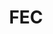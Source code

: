 ---
# This topic lives at
# https://digital.gov/topics/fec

# Topic Title
title: "FEC"

# description — keep it short and clear
# summary: ""

# Weight
weight: 1

# For more information on managing topics,
# see https://github.com/GSA/digitalgov.gov/wiki/topics
---